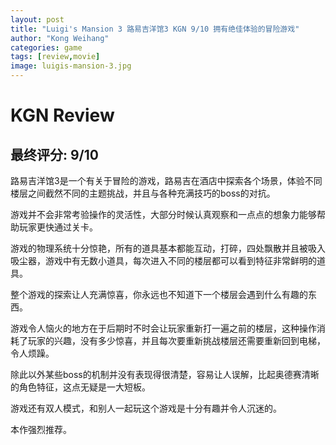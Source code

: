 ```yaml
---
layout: post
title: "Luigi's Mansion 3 路易吉洋馆3 KGN 9/10 拥有绝佳体验的冒险游戏"
author: "Kong Weihang"
categories: game
tags: [review,movie]
image: luigis-mansion-3.jpg
---
```


# KGN Review

## 最终评分: 9/10

路易吉洋馆3是一个有关于冒险的游戏，路易吉在酒店中探索各个场景，体验不同楼层之间截然不同的主题挑战，并且与各种充满技巧的boss的对抗。

游戏并不会非常考验操作的灵活性，大部分时候认真观察和一点点的想象力能够帮助玩家更快通过关卡。

游戏的物理系统十分惊艳，所有的道具基本都能互动，打碎，四处飘散并且被吸入吸尘器，游戏中有无数小道具，每次进入不同的楼层都可以看到特征非常鲜明的道具。

整个游戏的探索让人充满惊喜，你永远也不知道下一个楼层会遇到什么有趣的东西。

游戏令人恼火的地方在于后期时不时会让玩家重新打一遍之前的楼层，这种操作消耗了玩家的兴趣，没有多少惊喜，并且每次要重新挑战楼层还需要重新回到电梯，令人烦躁。

除此以外某些boss的机制并没有表现得很清楚，容易让人误解，比起奥德赛清晰的角色特征，这点无疑是一大短板。

游戏还有双人模式，和别人一起玩这个游戏是十分有趣并令人沉迷的。

本作强烈推荐。
